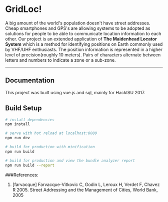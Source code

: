 GridLoc!
===================
A big amount of the world's population doesn't have street addresses. Cheap smartphones and GPS's are allowing systems to be adopted as solutions for people to be able to communicate location information to each other. Our project is an extended application of **The Maidenhead Locator System** which is a method for identifying positions on Earth commonly used by VHF/UHF enthusiasts. The position information is represented in a higher level of precision(roughly 10 meters). Pairs of characters alternate between letters and numbers to indicate a zone or a sub-zone.

----------


Documentation
-------------
This project was built using vue.js and sql, mainly for HackISU 2017.

## Build Setup

``` bash
# install dependencies
npm install

# serve with hot reload at localhost:8080
npm run dev

# build for production with minification
npm run build

# build for production and view the bundle analyzer report
npm run build --report
```
###References:
1. [farvacque] Farvacque-Vitkovic C, Godin L, Leroux H, Verdet F, Chavez R 2005. Street Addressing and the Management of Cities, World Bank, 2005

